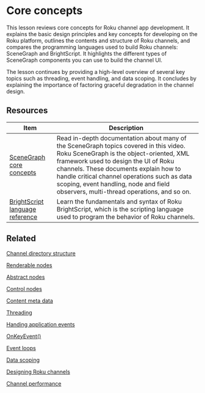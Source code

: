 # Core concepts

This lesson reviews core concepts for Roku channel app development. It explains the basic design principles and key concepts for developing on the Roku platform, outlines the contents and structure of Roku channels, and compares the programming languages used to build Roku channels: SceneGraph and BrightScript. It highlights the different types of SceneGraph components you can use to build the channel UI. 

The lesson continues by providing a high-level overview of several key topics such as threading, event handling, and data scoping. It concludes by explaining the importance of factoring graceful degradation in the channel design.

## Resources

| Item                                                         | Description                                                  |
| ------------------------------------------------------------ | ------------------------------------------------------------ |
| [SceneGraph core concepts](https://developer.roku.com/docs/developer-program/core-concepts/core-concepts.md) | Read in-depth documentation about many of the SceneGraph topics covered in this video. Roku SceneGraph is the object-oriented, XML framework used to design the UI of Roku channels. These documents explain how to handle critical channel operations such as data scoping, event handling, node and field observers, multi-thread operations, and so on. |
| [BrightScript language reference](/https://developer.roku.com/docs/references/brightscript/language/brightscript-language-reference.md) | Learn the fundamentals and syntax of Roku BrightScript, which is the scripting language used to program the behavior of Roku channels. |

## Related

[Channel directory structure](docs/developer-program/core-concepts/developing-scenegraph-applications.md#set-up-the-application-directory)

[Renderable nodes](https://developer.roku.com/docs/references/scenegraph/renderable-nodes/label.md)

[Abstract nodes](https://developer.roku.com/docs/references/scenegraph/abstract-nodes/node.md)

[Control nodes](https://developer.roku.com/docs/references/scenegraph/control-nodes/contentnode.md)

[Content meta data](docs/developer-program/getting-started/architecture/content-metadata.md)

[Threading](docs/developer-program/core-concepts/threads.md)

[Handing application events](docs/developer-program/core-concepts/handling-application-events.md)

[OnKeyEvent()](https://developer.roku.com/docs/references/scenegraph/component-functions/onkeyevent.md)

[Event loops](docs/developer-program/core-concepts/event-loops.md)

[Data scoping](docs/developer-program/core-concepts/data-scoping.md)

[Designing Roku channels](docs/developer-program/design/design-overview.md)

[Channel performance](docs/developer-program/performance-guide/development-tips.md)

